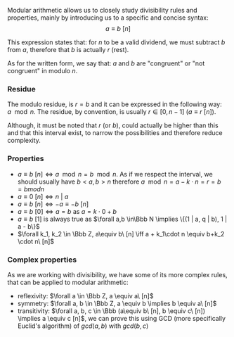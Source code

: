 Modular arithmetic allows us to closely study divisibility rules and properties, mainly by introducing us to a specific and concise syntax:
$$a \equiv b\ [n]$$

This expression states that: for $n$ to be a valid dividend, we must subtract $b$ from $a$, therefore that $b$ is actually $r$ (rest).

As for the written form, we say that: $a$ and $b$ are "congruent" or "not congruent" in modulo $n$.

### Residue
The modulo residue, is $r = b$ and it can be expressed in the following way: $a\mod n$. 
The residue, by convention, is usually $r \in [0, n - 1]$ ($a \equiv r\ [n]$).

Although, it must be noted that $r$ (or $b$), could actually be higher than this and that this interval exist, to narrow the possibilities and therefore reduce complexity.

### Properties
- $a \equiv b\ [n] \iff a \mod n = b \mod n$. 
  As if we respect the interval, we should usually have $b \lt a, b \gt n$ therefore $a \mod n = a - k \cdot n = r = b = b mod n$
- $a \equiv 0\ [n] \iff n\ |\ a$
- $a \equiv b\ [n] \iff -a \equiv -b\ [n]$
- $a \equiv b\ [0] \iff a = b$ as $a = k \cdot 0 + b$ 
- $a \equiv b\ [1]$ is always true as $\forall a,b \in\Bbb N \implies \{(1 | a, q | b), 1 | a - b\}$
- $\forall k_1, k_2 \in \Bbb Z, a\equiv b\ [n] \iff a + k_1\cdot n \equiv b+k_2 \cdot n\ [n]$

### Complex properties
As we are working with divisibility, we have some of its more complex rules, that can be applied to modular arithmetic:
- reflexivity: $\forall a \in \Bbb Z, a \equiv a\ [n]$
- symmetry: $\forall a, b \in \Bbb Z, a \equiv b \implies b \equiv a\ [n]$
- transitivity: $\forall a, b, c \in \Bbb  (a\equiv b\ [n], b \equiv c\ [n]) \implies a \equiv c [n]$, we can prove this using GCD (more specifically Euclid's algorithm) of $gcd(a, b)$ with $gcd(b, c)$